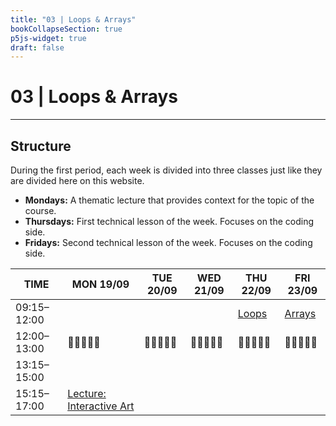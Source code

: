```yaml
---
title: "03 | Loops & Arrays"
bookCollapseSection: true
p5js-widget: true
draft: false
---
```


# 03 | Loops & Arrays

---

## Structure

During the first period, each week is divided into three classes just like they are divided here on this website.

- **Mondays:** A thematic lecture that provides context for the topic of the course.
- **Thursdays:** First technical lesson of the week. Focuses on the coding side.
- **Fridays:** Second technical lesson of the week. Focuses on the coding side.

<div class="calendar">

| TIME | MON 19/09 | TUE 20/09 | WED 21/09 | THU 22/09 | FRI 23/09 |
| --- | --- | --- | --- | --- | --- |
| 09:15–12:00 |  |  |  | [Loops](./lesson-01) | [Arrays](./lesson-02) |
| 12:00–13:00| 🥗🍜🍱🍝🍕 | 🥗🍜🍱🍝🍕 | 🥗🍜🍱🍝🍕 | 🥗🍜🍱🍝🍕 | 🥗🍜🍱🍝🍕 |
| 13:15–15:00 |  |  |  |  |  |
| 15:15–17:00 | [Lecture: Interactive Art](./lecture) |  |  |  |  |

</div> 